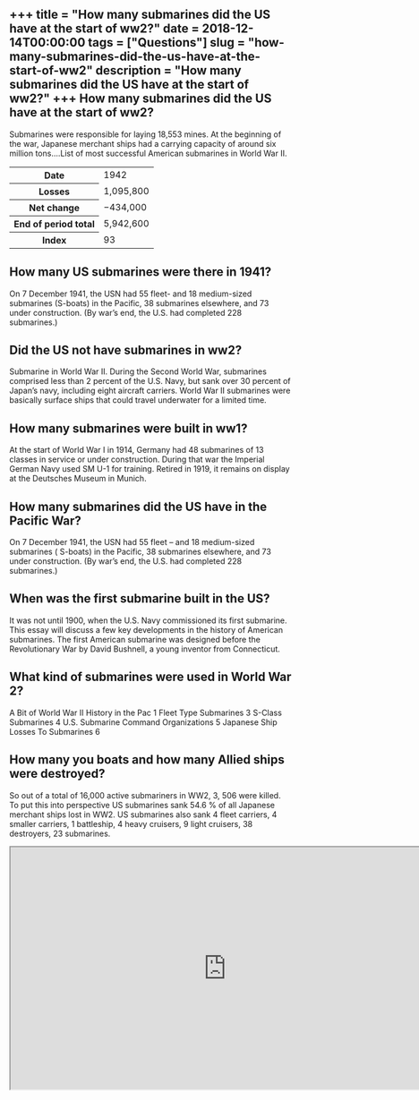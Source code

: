 +++
title = "How many submarines did the US have at the start of ww2?"
date = 2018-12-14T00:00:00
tags = ["Questions"]
slug = "how-many-submarines-did-the-us-have-at-the-start-of-ww2"
description = "How many submarines did the US have at the start of ww2?"
+++
How many submarines did the US have at the start of ww2?
--------------------------------------------------------

Submarines were responsible for laying 18,553 mines. At the beginning of the war, Japanese merchant ships had a carrying capacity of around six million tons….List of most successful American submarines in World War II.

<table><tr><th>Date</th><td>1942</td></tr><tr><th>Losses</th><td>1,095,800</td></tr><tr><th>Net change</th><td>−434,000</td></tr><tr><th>End of period total</th><td>5,942,600</td></tr><tr><th>Index</th><td>93</td></tr></table>

How many US submarines were there in 1941?
------------------------------------------

On 7 December 1941, the USN had 55 fleet- and 18 medium-sized submarines (S-boats) in the Pacific, 38 submarines elsewhere, and 73 under construction. (By war’s end, the U.S. had completed 228 submarines.)

Did the US not have submarines in ww2?
--------------------------------------

Submarine in World War II. During the Second World War, submarines comprised less than 2 percent of the U.S. Navy, but sank over 30 percent of Japan’s navy, including eight aircraft carriers. World War II submarines were basically surface ships that could travel underwater for a limited time.

How many submarines were built in ww1?
--------------------------------------

At the start of World War I in 1914, Germany had 48 submarines of 13 classes in service or under construction. During that war the Imperial German Navy used SM U-1 for training. Retired in 1919, it remains on display at the Deutsches Museum in Munich.

How many submarines did the US have in the Pacific War?
-------------------------------------------------------

On 7 December 1941, the USN had 55 fleet – and 18 medium-sized submarines ( S-boats) in the Pacific, 38 submarines elsewhere, and 73 under construction. (By war’s end, the U.S. had completed 228 submarines.)

When was the first submarine built in the US?
---------------------------------------------

It was not until 1900, when the U.S. Navy commissioned its first submarine. This essay will discuss a few key developments in the history of American submarines. The first American submarine was designed before the Revolutionary War by David Bushnell, a young inventor from Connecticut.

What kind of submarines were used in World War 2?
-------------------------------------------------

 A Bit of World War II History in the Pac 1 Fleet Type Submarines 3 S-Class Submarines 4 U.S. Submarine Command Organizations 5 Japanese Ship Losses To Submarines 6

How many you boats and how many Allied ships were destroyed?
------------------------------------------------------------

So out of a total of 16,000 active submariners in WW2, 3, 506 were killed. To put this into perspective US submarines sank 54.6 % of all Japanese merchant ships lost in WW2. US submarines also sank 4 fleet carriers, 4 smaller carriers, 1 battleship, 4 heavy cruisers, 9 light cruisers, 38 destroyers, 23 submarines.

<iframe allow="accelerometer; autoplay; clipboard-write; encrypted-media; gyroscope; picture-in-picture" allowfullscreen="" class="__youtube_prefs__  epyt-is-override  no-lazyload" data-no-lazy="1" data-origheight="433" data-origwidth="770" data-skipgform_ajax_framebjll="" height="433" id="_ytid_71885" loading="lazy" src="https://www.youtube.com/embed/rCfjD18nk_Q?enablejsapi=1&autoplay=0&cc_load_policy=0&cc_lang_pref=&iv_load_policy=1&loop=0&modestbranding=0&rel=1&fs=1&playsinline=0&autohide=2&theme=dark&color=red&controls=1&" title="YouTube player" width="770"></iframe>